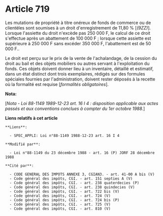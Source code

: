 # Article 719

Les mutations de propriété à titre onéreux de fonds de commerce ou de clientèles sont soumises à un droit d'enregistrement de
11,80 % [*(9ZZ)*]. Lorsque l'assiette du droit n'excède pas 250 000 F, le calcul de ce droit s'effectue après un abattement
de 100 000 F ; lorsque cette assiette est supérieure à 250 000 F sans excéder 350 000 F, l'abattement est de 50 000 F..

Le droit est perçu sur le prix de la vente de l'achalandage, de la cession du droit au bail et des objets mobiliers ou autres
servant à l'exploitation du fonds. Ces objets doivent donner lieu à un inventaire, détaillé et estimatif, dans un état
distinct dont trois exemplaires, rédigés sur des formules spéciales fournies par l'administration, doivent rester déposés à
la recette où la formalité est requise [*formalités obligatoires*].

**Nota:**

[*Nota - Loi 88-1149 1989-12-23 art. 16 I 4 : disposition applicable aux actes passés et aux conventions conclues à compter
du 1er octobre 1988.*]

**Liens relatifs à cet article**

	**Liens**:

	  - SPEC_APPLI: Loi n°88-1149 1988-12-23 art. 16 I 4

	**Modifié par**:

	  - Loi n°88-1149 du 23 décembre 1988 - art. 16 (P) JORF 28 décembre 1988

	**Cité par**:

	  - CODE GENERAL DES IMPOTS ANNEXE 3, CGIAN3. - art. 41-00 A bis (V)
	  - Code général des impôts, CGI. - art. 151 septies A (V)
	  - Code général des impôts, CGI. - art. 238 quaterdecies (P)
	  - Code général des impôts, CGI. - art. 238 quindecies (V)
	  - Code général des impôts, CGI. - art. 722 bis (V)
	  - Code général des impôts, CGI. - art. 724 (V)
	  - Code général des impôts, CGI. - art. 724 bis (P)
	  - Code général des impôts, CGI. - art. 725 (V)
	  - Code général des impôts, CGI. - art. 810 (V)
